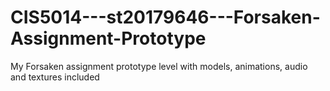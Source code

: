 # CIS5014---st20179646---Forsaken-Assignment-Prototype
My Forsaken assignment prototype level with models, animations, audio and textures included

